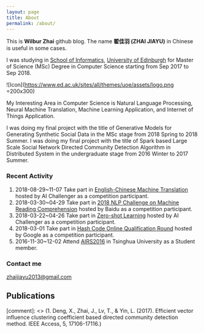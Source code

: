 ```yaml
---
layout: page
title: About
permalink: /about/
---
```

This is **Wilbur Zhai** github blog. The name **翟佳羽 (ZHAI JIAYU)** in Chinese is useful in some cases.

I was studying in [School of Informatics](http://www.ed.ac.uk/informatics), [University of Edinburgh](http://www.ed.ac.uk/) for Master of Science (MSc) Degree in Computer Science starting from Sep 2017 to Sep 2018.

![Icon](https://www.ed.ac.uk/sites/all/themes/uoe/assets/logo.png =200x300)

My Interesting Area in Computer Science is Natural Language Processing, Neural Machine Translation, Machine Learning Application, and Internet of Things Application.

I was doing my final project with the title of Generative Models for Generating Synthetic Social Data in the MSc stage from 2018 Spring to 2018 Summer. I was doing my final project with the title of Spark based Large Scale Social Network Directed Community Detection Algorithm in Distributed System in the undergraduate stage from 2016 Winter to 2017 Summer.

### Recent Activity

1. 2018-08-29~11-07 Take part in [English-Chinese Machine Translation](https://challenger.ai/competition/ect2018) hosted by AI Challenger as a competition participant.
1. 2018-03-30~04-29 Take part in [2018 NLP Challenge on Machine Reading Comprehension](http://mrc2018.cipsc.org.cn/) hosted by Baidu as a competition participant.
1. 2018-03-22~04-26 Take part in [Zero-shot Learning](https://challenger.ai/competition/zsl2018) hosted by AI Challenger as a competition participant.
1. 2018-03-01 Take part in [Hash Code Online Qualification Round](https://hashcode.withgoogle.com/index.html) hosted by Google as a competition participant.
1. 2016-11-30~12-02 Attend [AIRS2016](http://airs2016.ruc.edu.cn/) in Tsinghua University as a Student member.

### Contact me

[zhaijiayu2013@gmail.com](mailto:zhaijiayu2013@gmail.com)

## Publications

[comment]: <> (1. Deng, X., Zhai, J., Lv, T., & Yin, L. (2017). Efficient vector influence clustering coefficient based directed community detection method. IEEE Access, 5, 17106-17116.)
